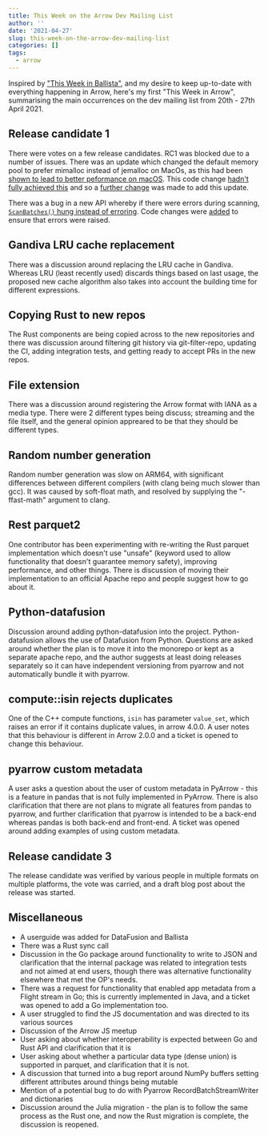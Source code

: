```yaml
---
title: This Week on the Arrow Dev Mailing List
author: ''
date: '2021-04-27'
slug: this-week-on-the-arrow-dev-mailing-list
categories: []
tags:
  - arrow
---
```


Inspired by ["This Week in Ballista"](https://ballistacompute.org/this-week-in-ballista/), and my desire to keep up-to-date with everything happening in Arrow, here's my first "This Week in Arrow", summarising the main occurrences on the dev mailing list from 20th - 27th April 2021.

## Release candidate 1

There were votes on a few release candidates.  RC1 was blocked due to a number of issues.  There was an update which changed the default memory pool to prefer mimalloc instead of jemalloc on MacOs, as this had been [shown to lead to better peformance on macOS](https://issues.apache.org/jira/browse/ARROW-12316).  This code change [hadn't fully achieved this](https://issues.apache.org/jira/browse/ARROW-12485) and so a [further change](https://github.com/apache/arrow/pull/10117/files) was made to add this update.

There was a bug in a new API whereby if there were errors during scanning, [`ScanBatches()` hung instead of erroring](https://issues.apache.org/jira/browse/ARROW-12487).  Code changes were [added](https://github.com/apache/arrow/pull/10115/files) to ensure that errors were raised.  

## Gandiva LRU cache replacement

There was a discussion around replacing the LRU cache in Gandiva.  Whereas LRU (least recently used) discards things based on last usage, the proposed new cache algorithm also takes into account the building time for different expressions.  

## Copying Rust to new repos

The Rust components are being copied across to the new repositories and there was discussion around filtering git history via git-filter-repo, updating the CI, adding integration tests, and getting ready to accept PRs in the new repos.

## File extension

There was a discussion around registering the Arrow format with IANA as a media type.  There were 2 different types being discuss; streaming and the file itself, and the general opinion appreared to be that they should be different types.

## Random number generation
Random number generation was slow on ARM64, with significant differences between different compilers (with clang being much slower than gcc).  It was caused by soft-float math, and resolved by supplying the "-ffast-math" argument to clang.

## Rest parquet2

One contributor has been experimenting with re-writing the Rust parquet implementation which doesn't use "unsafe" (keyword used to allow functionality that doesn't guarantee memory safety), improving performance, and other things.  There is discussion of moving their implementation to an official Apache repo and people suggest how to go about it.

## Python-datafusion
Discussion around adding python-datafusion into the project.  Python-datafusion allows the use of Datafusion from Python.  Questions are asked around whether the plan is to move it into the monorepo or kept as a separate apache repo, and the author suggests at least doing releases separately so it can have independent versioning from pyarrow and not automatically bundle it with pyarrow.

## compute::isin rejects duplicates

One of the C++ compute functions, `isin` has parameter `value_set`, which raises an error if it contains duplicate values, in arrow 4.0.0.  A user notes that this behaviour is different in Arrow 2.0.0 and a ticket is opened to change this behaviour.

## pyarrow custom metadata

A user asks a question about the user of custom metadata in PyArrow - this is a feature in pandas that is not fully implemented in PyArrow.  There is also clarification that there are not plans to migrate all features from pandas to pyarrow, and further clarification that pyarrow is intended to be a back-end whereas pandas is both back-end and front-end.  A ticket was opened around adding examples of using custom metadata.

## Release candidate 3

The release candidate was verified by various people in multiple formats on multiple platforms, the vote was carried, and a draft blog post about the release was started.

## Miscellaneous

- A userguide was added for DataFusion and Ballista
- There was a Rust sync call  
- Discussion in the Go package around functionality to write to JSON and clarification that the internal package was related to integration tests and not aimed at end users, though there was alternative functionality elsewhere that met the OP's needs.
- There was a request for functionality that enabled app metadata from a Flight stream in Go; this is currently implemented in Java, and a ticket was opened to add a Go implementation too.
- A user struggled to find the JS documentation and was directed to its various sources
- Discussion of the Arrow JS meetup
- User asking about whether interoperability is expected between Go and Rust API and clarification that it is
- User asking about whether a particular data type (dense union) is supported in parquet, and clarification that it is not.
- A discussion that turned into a bug report around NumPy buffers setting different attributes around things being mutable 
- Mention of a potential bug to do with Pyarrow RecordBatchStreamWriter and dictionaries
- Discussion around the Julia migration - the plan is to follow the same process as the Rust one, and now the Rust migration is complete, the discussion is reopened.